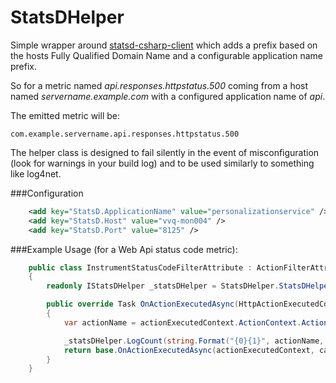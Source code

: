 # StatsDHelper

Simple wrapper around [statsd-csharp-client](https://github.com/lukevenediger/statsd-csharp-client) which adds a prefix based on the hosts Fully Qualified Domain Name and a configurable application name prefix.

So for a metric named *api.responses.httpstatus.500* coming from a host named *servername.example.com* with a configured application name of *api*.

The emitted metric will be:

```
com.example.servername.api.responses.httpstatus.500
```

The helper class is designed to fail silently in the event of misconfiguration (look for warnings in your build log) and to be used similarly to something like log4net.

###Configuration

```xml
    <add key="StatsD.ApplicationName" value="personalizationservice" />
    <add key="StatsD.Host" value="vvq-mon004" />
    <add key="StatsD.Port" value="8125" />     
```

###Example Usage (for a Web Api status code metric):

```csharp
    public class InstrumentStatusCodeFilterAttribute : ActionFilterAttribute
    {
        readonly IStatsDHelper _statsDHelper = StatsDHelper.StatsDHelper.Create();

        public override Task OnActionExecutedAsync(HttpActionExecutedContext actionExecutedContext, CancellationToken cancellationToken)
        {
            var actionName = actionExecutedContext.ActionContext.ActionDescriptor.ActionName;

            _statsDHelper.LogCount(string.Format("{0}{1}", actionName, actionExecutedContext.Response.StatusCode));
            return base.OnActionExecutedAsync(actionExecutedContext, cancellationToken);
        }
    }
```